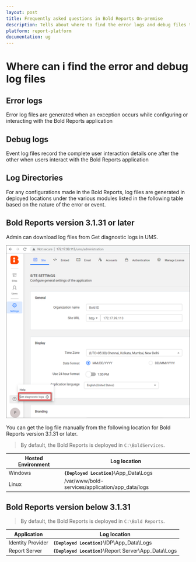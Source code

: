 ```yaml
---
layout: post
title: Frequently asked questions in Bold Reports On-premise
description: Tells about where to find the error logs and debug files to identify the issue in the Bold Reports On-premise Edition.
platform: report-platform
documentation: ug
---
```


# Where can i find the error and debug log files

## Error logs

Error log files are generated when an exception occurs while configuring or interacting with the Bold Reports application

## Debug logs

Event log files record the complete user interaction details one after the other when users interact with the Bold Reports application

## Log Directories

For any configurations made in the Bold Reports, log files are generated in deployed locations under the various modules listed in the following table based on the nature of the error or event.

## Bold Reports version 3.1.31 or later

Admin can download log files from Get diagnostic logs in UMS.

 ![Diagnostic logs](/static/assets/on-premise/images/faq/diagnostic-logs.png)

 You can get the log file manually from the following location for Bold Reports version 3.1.31 or later.

> By default, the Bold Reports is deployed in `C:\BoldServices`.

| Hosted Environment    | Log location                                                  |
|------------------     |------------------------------------------------------------   |
| Windows               |  **`{Deployed Location}`**\App_Data\Logs                      |
| Linux                 |   /var/www/bold-services/application/app_data/logs            |

## Bold Reports version below 3.1.31

> By default, the Bold Reports is deployed in `C:\Bold Reports`.

| Application           | Log location                                                  |
|------------------     |------------------------------------------------------------   |
| Identity Provider     | **`{Deployed Location}`**\IDP\App_Data\Logs                   |
| Report Server         | **`{Deployed Location}`**\Report Server\App_Data\Logs         |
